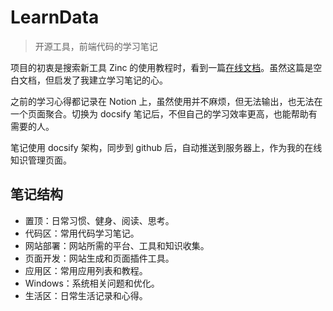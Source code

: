# LearnData

> 开源工具，前端代码的学习笔记

项目的初衷是搜索新工具 Zinc 的使用教程时，看到一篇[在线文档](https://www.kancloud.cn/idcpj/python/2627102)。虽然这篇是空白文档，但启发了我建立学习笔记的心。

之前的学习心得都记录在 Notion 上，虽然使用并不麻烦，但无法输出，也无法在一个页面聚合。切换为 docsify 笔记后，不但自己的学习效率更高，也能帮助有需要的人。

笔记使用 docsify 架构，同步到 github 后，自动推送到服务器上，作为我的在线知识管理页面。

## 笔记结构

- 置顶：日常习惯、健身、阅读、思考。
- 代码区：常用代码学习笔记。
- 网站部署：网站所需的平台、工具和知识收集。
- 页面开发：网站生成和页面插件工具。
- 应用区：常用应用列表和教程。
- Windows：系统相关问题和优化。
- 生活区：日常生活记录和心得。
